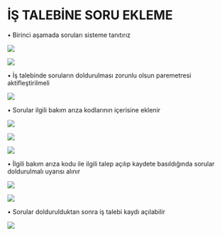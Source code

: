 # İŞ TALEBİNE SORU EKLEME

•	Birinci aşamada soruları sisteme tanıtırız

![](https://docsbimser.blob.core.windows.net/imagecontainer/İŞ%20TALEBİNE%20SORU%20EKLEME1.png-c6b50e8b-6481-4324-9d2a-72c6628f965f.png)

![](https://docsbimser.blob.core.windows.net/imagecontainer/İŞ%20TALEBİNE%20SORU%20EKLEME2.png-da0f172d-f06c-4b6e-8f7d-9c291b2d3ec4.png)

•	İş talebinde soruların doldurulması zorunlu olsun paremetresi aktifleştirilmeli

![](https://docsbimser.blob.core.windows.net/imagecontainer/İŞ%20TALEBİNE%20SORU%20EKLEME3.png-81127fbd-be2d-481c-a9fa-283aaf4ef15f.png)

•	Sorular ilgili bakım arıza kodlarının içerisine eklenir

![](https://docsbimser.blob.core.windows.net/imagecontainer/İŞ%20TALEBİNE%20SORU%20EKLEME4.png-abd8fc79-6801-430c-b28c-f32af792ae47.png)

![](https://docsbimser.blob.core.windows.net/imagecontainer/İŞ%20TALEBİNE%20SORU%20EKLEME5.png-e5f8b704-2912-4305-993f-a88666b8956b.png)

![](https://docsbimser.blob.core.windows.net/imagecontainer/İŞ%20TALEBİNE%20SORU%20EKLEME6.png-4406b909-3f09-40b3-91e2-1b54e9ec91ff.png)

•	İlgili bakım arıza kodu ile ilgili talep açılıp kaydete basıldığında sorular doldurulmalı uyarısı alınır

![](https://docsbimser.blob.core.windows.net/imagecontainer/İŞ%20TALEBİNE%20SORU%20EKLEME7.png-ab426694-7467-4d56-acf8-adb2bb7e0b01.png)

![](https://docsbimser.blob.core.windows.net/imagecontainer/İŞ%20TALEBİNE%20SORU%20EKLEME8.png-23a0a842-458d-4a12-b0ce-49d1663f1198.png)

•	Sorular doldurulduktan sonra iş talebi kaydı açılabilir

![](https://docsbimser.blob.core.windows.net/imagecontainer/İŞ%20TALEBİNE%20SORU%20EKLEME9.png-294d3a96-7548-4788-9642-77bfc83513d1.png)

